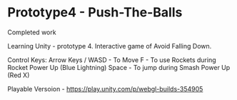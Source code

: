 # Prototype4 - Push-The-Balls
Completed work


Learning Unity - prototype 4. Interactive game of Avoid Falling Down.

Control Keys:
Arrow Keys / WASD - To Move
F - To use Rockets during Rocket Power Up (Blue Lightning)
Space - To jump during Smash Power Up (Red X)

Playable Versoion - https://play.unity.com/p/webgl-builds-354905
